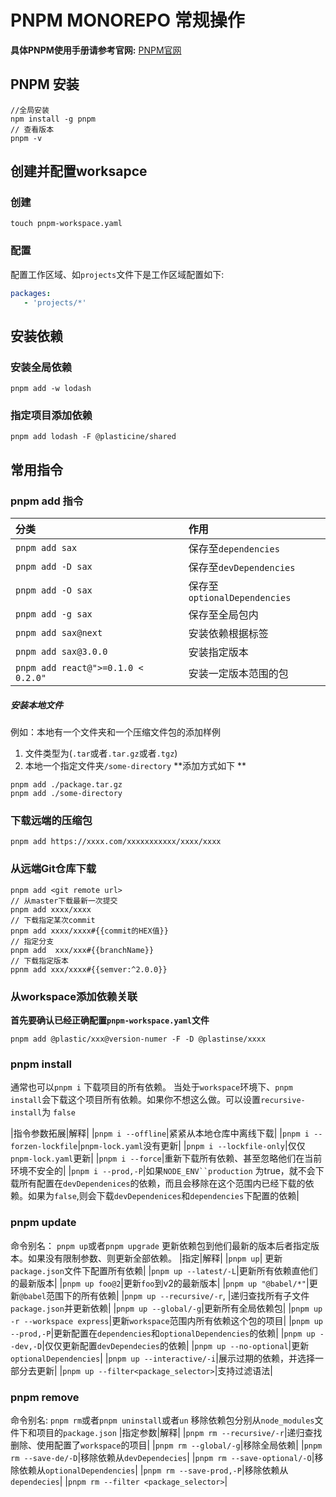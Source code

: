 # PNPM MONOREPO 常规操作
**具体PNPM使用手册请参考官网:**
[PNPM官网](https://pnpm.io/cli/add)
## PNPM 安装
```
//全局安装
npm install -g pnpm
// 查看版本
pnpm -v
```
## 创建并配置worksapce
### 创建
```
touch pnpm-workspace.yaml
```
### 配置
配置工作区域、如`projects`文件下是工作区域配置如下:
``` yaml
packages:
   - 'projects/*'
```
## 安装依赖
### 安装全局依赖
```
pnpm add -w lodash
```
### 指定项目添加依赖
```
pnpm add lodash -F @plasticine/shared
```
## 常用指令
### pnpm add 指令
|分类|作用|
|:--|:--|
|`pnpm add sax`|保存至`dependencies`|
|`pnpm add -D sax`| 保存至`devDependencies`|
|`pnpm add -O sax`| 保存至`optionalDependencies`|
|`pnpm add -g sax`| 保存至全局包内|
|`pnpm add sax@next`|安装依赖根据标签|
|`pnpm add sax@3.0.0`|安装指定版本|
|`pnpm add react@">=0.1.0 < 0.2.0"`| 安装一定版本范围的包|

##### 安装本地文件
例如：本地有一个文件夹和一个压缩文件包的添加样例
1. 文件类型为(`.tar`或者`.tar.gz`或者`.tgz`)
2. 本地一个指定文件夹`/some-directory`
**添加方式如下 **
```
pnpm add ./package.tar.gz
pnpm add ./some-directory
```
### 下载远端的压缩包
```
pnpm add https://xxxx.com/xxxxxxxxxxx/xxxx/xxxx
```
### 从远端Git仓库下载
```
pnpm add <git remote url>
// 从master下载最新一次提交
pnpm add xxxx/xxxx
// 下载指定某次commit
pnpm add xxxx/xxxx#{{commit的HEX值}}
// 指定分支
pnpm add  xxx/xxx#{{branchName}}
// 下载指定版本
ppnm add xxx/xxxx#{{semver:^2.0.0}}
```
### 从workspace添加依赖关联
**首先要确认已经正确配置`pnpm-workspace.yaml`文件**
```
pnpm add @plastic/xxx@version-numer -F -D @plastinse/xxxx
```
### pnpm install
通常也可以`pnpm i`
下载项目的所有依赖。
当处于`workspace`环境下、`pnpm install`会下载这个项目所有依赖。如果你不想这么做。可以设置`recursive-install`为 `false`

|指令参数拓展|解释|
|`pnpm i --offline`|紧紧从本地仓库中离线下载|
|`pnpm i --forzen-lockfile`|`pnpm-lock.yaml`没有更新|
|`pnpm i --lockfile-only`|仅仅`pnpm-lock.yaml`更新|
|`pnpm i --force`|重新下载所有依赖、甚至忽略他们在当前环境不安全的|
|`pnpm i --prod,-P`|如果`NODE_ENV``production` 为true，就不会下载所有配置在`devDependenices`的依赖，而且会移除在这个范围内已经下载的依赖。如果为`false`,则会下载`devDependenices`和`dependencies`下配置的依赖|

### pnpm update
命令别名：
`pnpm up`或者`pnpm upgrade`
更新依赖包到他们最新的版本后者指定版本。如果没有限制参数、则更新全部依赖。
|指定|解释|
|`pnpm up`| 更新`package.json`文件下配置所有依赖|
|`pnpm up --latest/-L`|更新所有依赖直他们的最新版本|
|`pnpm up foo@2`|更新`foo`到v2的最新版本|
|`pnpm up "@babel/*"`|更新`@babel`范围下的所有依赖|
|`pnpm up --recursive/-r`, |递归查找所有子文件`package.json`并更新依赖|
|`pnpm up --global/-g`|更新所有全局依赖包|
|`pnpm up -r --workspace express`|更新`workspace`范围内所有依赖这个包的项目|
|`pnpm up --prod,-P`|更新配置在`dependencies`和`optionalDependencies`的依赖|
|`pnpm up --dev,-D`|仅仅更新配置`devDependecies`的依赖|
|`pnpm up --no-optional`|更新`optionalDependencies`|
|`pnpm up --interactive/-i`|展示过期的依赖，并选择一部分去更新|
|`pnpm up --filter<package_selector>`|支持过滤语法|

### pnpm remove
命令别名:
`pnpm rm`或者`pnpm uninstall`或者`un`
移除依赖包分别从`node_modules`文件下和项目的`package.json`
|指定参数|解释|
|`pnpm rm --recursive/-r`|递归查找删除、使用配置了`workspace`的项目|
|`pnpm rm --global/-g`|移除全局依赖|
|`pnpm rm --save-de/-D`|移除依赖从`devDependecies`|
|`pnpm rm --save-optional/-O`|移除依赖从`optionalDependencies`|
|`pnpm rm --save-prod,-P`|移除依赖从`dependecies`|
|`pnpm rm --filter <package_selector>`|